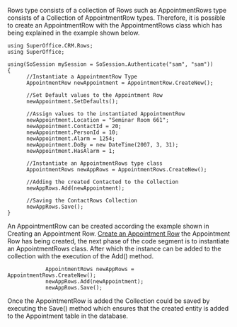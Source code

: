 <properties date="2016-05-11"
SortOrder="14"
/>

Rows type consists of a collection of Rows such as AppointmentRows type consists of a Collection of AppointmentRow types. Therefore, it is possible to create an AppointmentRow with the AppointmentRows class which has being explained in the example shown below.

```
using SuperOffice.CRM.Rows;
using SuperOffice;
 
using(SoSession mySession = SoSession.Authenticate("sam", "sam"))
{
      //Instantiate a AppointmentRow Type
      AppointmentRow newAppointment = AppointmentRow.CreateNew();
 
      //Set Default values to the Appointment Row
      newAppointment.SetDefaults();
 
      //Assign values to the instantiated AppointmentRow
      newAppointment.Location = "Seminar Room 661";
      newAppointment.ContactId = 20;
      newAppointment.PersonId = 10;
      newAppointment.Alarm = 1254;
      newAppointment.DoBy = new DateTime(2007, 3, 31);
      newAppointment.HasAlarm = 1;
 
      //Instantiate an AppointmentRows type class
      AppointmentRows newAppRows = AppointmentRows.CreateNew();
 
      //Adding the created Contacted to the Collection
      newAppRows.Add(newAppointment);
 
      //Saving the ContactRows Collection
      newAppRows.Save();
}
```

 

An AppointmentRow can be created according the example shown in Creating an Appointment Row. [Create an Appointment Row](Create%20an%20Appointment%20Row.md) the Appointment Row has being created, the next phase of the code segment is to instantiate an AppointmentRows class. After which the instance can be added to the collection with the execution of the Add() method.

```
            AppointmentRows newAppRows =
AppointmentRows.CreateNew();
            newAppRows.Add(newAppointment);
            newAppRows.Save();
```

 

Once the AppointmentRow is added the Collection could be saved by executing the Save() method which ensures that the created entity is added to the Appointment table in the database.
